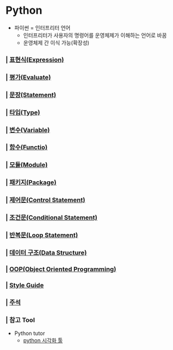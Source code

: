 # Python

- 파이썬 = 인터프리터 언어
    - 인터프리터가 사용자의 명령어를 운영체제가 이해하는 언어로 바꿈
    - 운영체제 간 이식 가능(확장성)

### | [표현식(Expression)](./expression.md)

### | [평가(Evaluate)](./evaluate.md)

### | [문장(Statement)](./statement.md)

### | [타입(Type)](./data_types.md)

### | [변수(Variable)](./variable.md)

### | [함수(Functio)](./function.md)

### | [모듈(Module)](./module.md)

### | [패키지(Package)](./package.md)

### | [제어문(Control Statement)](./control_statement.md)

### | [조건문(Conditional Statement)](./conditional_statement.md)

### | [반복문(Loop Statement)](./loop_statement.md)

### | [데이터 구조(Data Structure)](./data_structure.md)

### | [OOP(Object Oriented Programming)](./OOP.md)

### | [Style Guide](./style_guide.md)

### | [주석](./annotation.md)

### | 참고 Tool
- Python tutor
    - [python 시각화 툴](https://pythontutor.com/)
